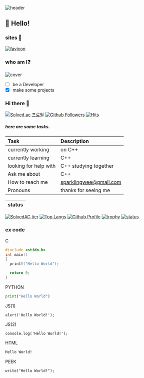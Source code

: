 ![header](https://capsule-render.vercel.app/api?type=slice&color=auto&height=300&section=header&text=smartwe&fontSize=100)

## :wave: Hello!

### sites :electric_plug:
[![favicon](https://user-images.githubusercontent.com/73765768/118676912-c5ba5580-b836-11eb-8e55-8a0137365ebb.png)](https://smartwe.github.io)

### who am I:question:
![cover](https://user-images.githubusercontent.com/73765768/115991530-d7c42200-a603-11eb-9f54-5c07ec47e86c.png)

- [ ] be a Developer
- [x] make some projects

### Hi there :wave:
[![Solved.ac
프로필](http://mazassumnida.wtf/api/mini/generate_badge?boj=smartwe)](https://solved.ac/smartwe)
[![Github Followers](https://img.shields.io/github/followers/smartwe?color=06d6a0&label=Github%20Followers&style=for-the-badge)](https://github.com/smartwe?tab=followers)
[![Hits](https://hits.seeyoufarm.com/api/count/incr/badge.svg?url=https%3A%2F%2Fgithub.com%2Fsmartwe&count_bg=%2379C83D&title_bg=%23555555&icon=&icon_color=%23E7E7E7&title=hits&edge_flat=false)](https://github.com/smartwe)
##### here are some tasks.

<!-- Table -->
|Task|Description|
|:--|:--| 
|currently working|on C++|
|currently learning|C++|
|looking for help with| C++ studying together|
|Ask me about| C++
|How to reach me|<a href="mailto:sparklingwee@gmail.com">sparklingwee@gmail.com</a>|
|Pronouns|thanks for seeing me|
<!-- Table -->
|status|
|:--|
[![SolvedAC tier](http://mazassumnida.wtf/api/v2/generate_badge?boj=smartwe)](https://solved.ac/smartwe)
[![Top Langs](https://github-readme-stats.vercel.app/api/top-langs/?username=smartwe&layout=compact&hide=Visual%20Basic)](https://github.com/smartwe)
[![Github Profile](https://github-readme-stats.vercel.app/api?username=smartwe&count_private=true&hide=contribs,prs&show_icons=true&theme=vue-dark)](https://github.com/smartwe)
[![trophy](https://github-profile-trophy.vercel.app/?username=smartwe&theme=chalk&row=2&column=3)](https://github.com/smartwe)
[![status](https://github-readme-streak-stats.herokuapp.com/?user=smartwe&)](#)
### ex code

<!-- Code -->
C
``` C
#include <stido.h>
int main()
{
  printf("Hello World");

  return 0;
}
```
PYTHON
```python
print("Hello World")
```
JS(1)
```JS
alert('Hello World!');
```
JS(2)
```JS
console.log('Hello World!');
```
HTML
```html
Hello World!
```
PEEK
```PEEK
write("Hello World!");
```
